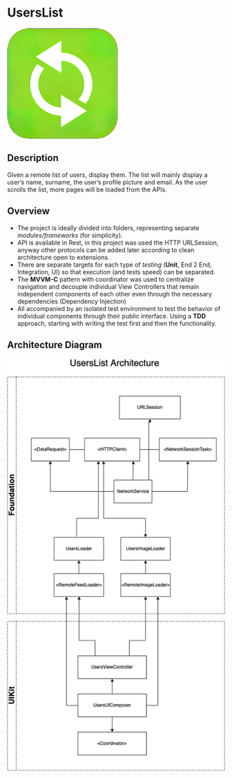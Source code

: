 # UsersList

<img src="restful_users.png" title="" alt="" data-align="center">

## Description

Given a remote list of users, display them.
The list will mainly display a user’s name, surname, the user’s profile picture and email. As the user scrolls the list, more pages will be loaded from the APIs.

## Overview

- The project is ideally divided into folders, representing separate *modules/frameworks* (for simplicity).
- API is available in Rest, in this project was used the HTTP URLSession, anyway other protocols can be added later according to clean architecture open to extensions.
- There are separate targets for each type of *testing* (**Unit**, End 2 End, Integration, UI) so that execution (and tests speed) can be separated.
- The **MVVM-C** pattern with coordinator was used to centralize navigation and decouple individual View Controllers that remain independent components of each other even through the necessary dependencies (Dependency Injection)
- All accompanied by an isolated test environment to test the behavior of individual components through their public interface. Using a **TDD** approach, starting with writing the test first and then the functionality.

## Architecture Diagram

![Architecture Diagram](UsersList-Arch.png)
